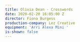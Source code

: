 ```yaml
---
title: Olivia Dean - Crosswords
date: 2020-02-20 16:05:00 Z
director: Fiona Burgess
production-company: Lez Creative
equipment: 'Arri Alexa Mini '
is-shown: false
---
```



